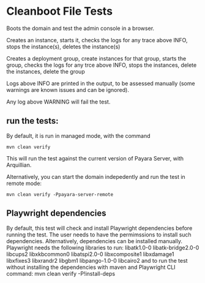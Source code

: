 # Cleanboot File Tests

Boots the domain and test the admin console in a browser.

Creates an instance, starts it, checks the logs for any trace above INFO, stops the instance(s), deletes the instance(s)

Creates a deployment group, create instances for that group, starts the group, checks the logs for any trce above INFO, stops the instances, delete the instances, delete the group

Logs above INFO are printed in the output, to be assessed manually (some warnings are known issues and can be ignored). 

Any log above WARNING will fail the test.


## run the tests:

By default, it is run in managed mode, with the command

    mvn clean verify

This will run the test against the current version of Payara Server, with Arquillian.

Alternatively, you can start the domain indepedently and run the test in remote mode:

    mvn clean verify -Ppayara-server-remote

## Playwright dependencies

By default, this test will check and install Playwright dependencies before running the test. 
The user needs to have the permimssions to install such dependencies. 
Alternatively, dependencies can be installed manually. 
Playwright needs the following libraries to run:
    libatk1.0-0
    libatk-bridge2.0-0
    libcups2
    libxkbcommon0
    libatspi2.0-0
    libxcomposite1
    libxdamage1
    libxfixes3
    libxrandr2
    libgbm1
    libpango-1.0-0
    libcairo2
and to run the test without installing the dependencies with maven and Playwright CLI command:
    mvn clean verify -P!install-deps